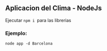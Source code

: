 ## Aplicacion del Clima  - NodeJs

Ejecutar ```npm i ```para las librerias

### Ejemplo:

```
node app -d Barcelona
```